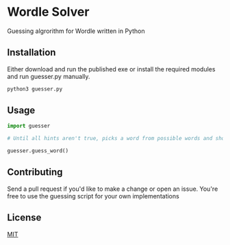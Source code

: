 # Wordle Solver

Guessing algrorithm for Wordle written in Python

## Installation

Either download and run the published exe or install the required modules and run guesser.py manually.

```bash
python3 guesser.py
```

## Usage

```python
import guesser

# Until all hints aren't true, picks a word from possible words and shortens the possiblities based on its hints

guesser.guess_word()
```

## Contributing
Send a pull request if you'd like to make a change or open an issue. You're free to use the guessing script for your own implementations

## License
[MIT](https://github.com/anshunderscore/wordle_solver/blob/main/LICENSE)